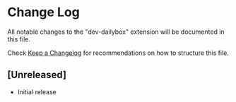 # Change Log

All notable changes to the "dev-dailybox" extension will be documented in this file.

Check [Keep a Changelog](http://keepachangelog.com/) for recommendations on how to structure this file.

## [Unreleased]

- Initial release